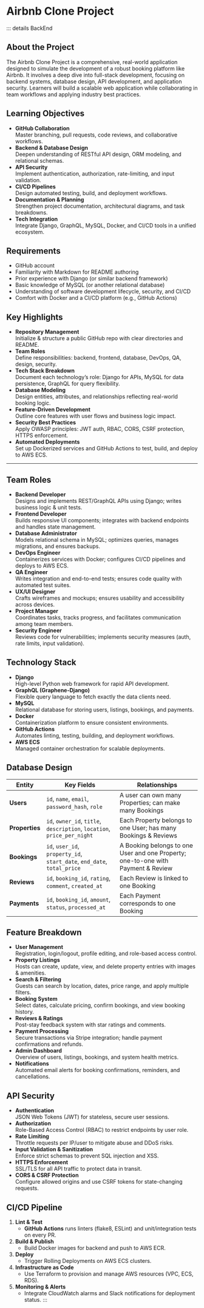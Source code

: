 # Airbnb Clone Project

::: details BackEnd

## About the Project

The Airbnb Clone Project is a comprehensive, real-world application designed to simulate the development of a robust booking platform like Airbnb. It involves a deep dive into full-stack development, focusing on backend systems, database design, API development, and application security. Learners will build a scalable web application while collaborating in team workflows and applying industry best practices.

## Learning Objectives

- **GitHub Collaboration**  
  Master branching, pull requests, code reviews, and collaborative workflows.
- **Backend & Database Design**  
  Deepen understanding of RESTful API design, ORM modeling, and relational schemas.
- **API Security**  
  Implement authentication, authorization, rate-limiting, and input validation.
- **CI/CD Pipelines**  
  Design automated testing, build, and deployment workflows.
- **Documentation & Planning**  
  Strengthen project documentation, architectural diagrams, and task breakdowns.
- **Tech Integration**  
  Integrate Django, GraphQL, MySQL, Docker, and CI/CD tools in a unified ecosystem.

## Requirements

- GitHub account
- Familiarity with Markdown for README authoring
- Prior experience with Django (or similar backend framework)
- Basic knowledge of MySQL (or another relational database)
- Understanding of software development lifecycle, security, and CI/CD
- Comfort with Docker and a CI/CD platform (e.g., GitHub Actions)

## Key Highlights

- **Repository Management**  
  Initialize & structure a public GitHub repo with clear directories and README.
- **Team Roles**  
  Define responsibilities: backend, frontend, database, DevOps, QA, design, security.
- **Tech Stack Breakdown**  
  Document each technology’s role: Django for APIs, MySQL for data persistence, GraphQL for query flexibility.
- **Database Modeling**  
  Design entities, attributes, and relationships reflecting real-world booking logic.
- **Feature-Driven Development**  
  Outline core features with user flows and business logic impact.
- **Security Best Practices**  
  Apply OWASP principles: JWT auth, RBAC, CORS, CSRF protection, HTTPS enforcement.
- **Automated Deployments**  
  Set up Dockerized services and GitHub Actions to test, build, and deploy to AWS ECS.

---

## Team Roles

- **Backend Developer**  
  Designs and implements REST/GraphQL APIs using Django; writes business logic & unit tests.
- **Frontend Developer**  
  Builds responsive UI components; integrates with backend endpoints and handles state management.
- **Database Administrator**  
  Models relational schema in MySQL; optimizes queries, manages migrations, and ensures backups.
- **DevOps Engineer**  
  Containerizes services with Docker; configures CI/CD pipelines and deploys to AWS ECS.
- **QA Engineer**  
  Writes integration and end-to-end tests; ensures code quality with automated test suites.
- **UX/UI Designer**  
  Crafts wireframes and mockups; ensures usability and accessibility across devices.
- **Project Manager**  
  Coordinates tasks, tracks progress, and facilitates communication among team members.
- **Security Engineer**  
  Reviews code for vulnerabilities; implements security measures (auth, rate limits, input validation).

## Technology Stack

- **Django**  
  High-level Python web framework for rapid API development.
- **GraphQL (Graphene-Django)**  
  Flexible query language to fetch exactly the data clients need.
- **MySQL**  
  Relational database for storing users, listings, bookings, and payments.
- **Docker**  
  Containerization platform to ensure consistent environments.
- **GitHub Actions**  
  Automates linting, testing, building, and deployment workflows.
- **AWS ECS**  
  Managed container orchestration for scalable deployments.

## Database Design

| Entity         | Key Fields                                                              | Relationships                                                                    |
| -------------- | ----------------------------------------------------------------------- | -------------------------------------------------------------------------------- |
| **Users**      | `id`, `name`, `email`, `password_hash`, `role`                          | A user can own many Properties; can make many Bookings                           |
| **Properties** | `id`, `owner_id`, `title`, `description`, `location`, `price_per_night` | Each Property belongs to one User; has many Bookings & Reviews                   |
| **Bookings**   | `id`, `user_id`, `property_id`, `start_date`, `end_date`, `total_price` | A Booking belongs to one User and one Property; one-to-one with Payment & Review |
| **Reviews**    | `id`, `booking_id`, `rating`, `comment`, `created_at`                   | Each Review is linked to one Booking                                             |
| **Payments**   | `id`, `booking_id`, `amount`, `status`, `processed_at`                  | Each Payment corresponds to one Booking                                          |

## Feature Breakdown

- **User Management**  
  Registration, login/logout, profile editing, and role-based access control.
- **Property Listings**  
  Hosts can create, update, view, and delete property entries with images & amenities.
- **Search & Filtering**  
  Guests can search by location, dates, price range, and apply multiple filters.
- **Booking System**  
  Select dates, calculate pricing, confirm bookings, and view booking history.
- **Reviews & Ratings**  
  Post-stay feedback system with star ratings and comments.
- **Payment Processing**  
  Secure transactions via Stripe integration; handle payment confirmations and refunds.
- **Admin Dashboard**  
  Overview of users, listings, bookings, and system health metrics.
- **Notifications**  
  Automated email alerts for booking confirmations, reminders, and cancellations.

## API Security

- **Authentication**  
  JSON Web Tokens (JWT) for stateless, secure user sessions.
- **Authorization**  
  Role-Based Access Control (RBAC) to restrict endpoints by user role.
- **Rate Limiting**  
  Throttle requests per IP/user to mitigate abuse and DDoS risks.
- **Input Validation & Sanitization**  
  Enforce strict schemas to prevent SQL injection and XSS.
- **HTTPS Enforcement**  
  SSL/TLS for all API traffic to protect data in transit.
- **CORS & CSRF Protection**  
  Configure allowed origins and use CSRF tokens for state-changing requests.

## CI/CD Pipeline

1. **Lint & Test**
   - **GitHub Actions** runs linters (flake8, ESLint) and unit/integration tests on every PR.
2. **Build & Publish**
   - Build Docker images for backend and push to AWS ECR.
3. **Deploy**
   - Trigger Rolling Deployments on AWS ECS clusters.
4. **Infrastructure as Code**
   - Use Terraform to provision and manage AWS resources (VPC, ECS, RDS).
5. **Monitoring & Alerts**
   - Integrate CloudWatch alarms and Slack notifications for deployment status.
     :::
